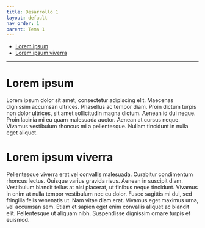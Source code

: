 ```yaml
---
title: Desarrollo 1
layout: default
nav_order: 1
parent: Tema 1
---
```


- [Lorem ipsum](#lorem-ipsum)
- [Lorem ipsum viverra](#lorem-ipsum-viverra)


---

# Lorem ipsum
Lorem ipsum dolor sit amet, consectetur adipiscing elit. Maecenas dignissim accumsan ultrices. Phasellus ac tempor diam. Proin dictum turpis non dolor ultrices, sit amet sollicitudin magna dictum. Aenean id dui neque. Proin lacinia mi eu quam malesuada auctor. Aenean at cursus neque. Vivamus vestibulum rhoncus mi a pellentesque. Nullam tincidunt in nulla eget aliquet.

# Lorem ipsum viverra
Pellentesque viverra erat vel convallis malesuada. Curabitur condimentum rhoncus lectus. Quisque varius gravida risus. Aenean in suscipit diam. Vestibulum blandit tellus at nisi placerat, ut finibus neque tincidunt. Vivamus in enim at nulla tempor vestibulum nec eu dolor. Fusce sagittis mi dui, sed fringilla felis venenatis ut. Nam vitae diam erat. Vivamus eget maximus urna, vel accumsan sem. Etiam et sapien eget enim convallis aliquet ac blandit elit. Pellentesque ut aliquam nibh. Suspendisse dignissim ornare turpis et euismod.

